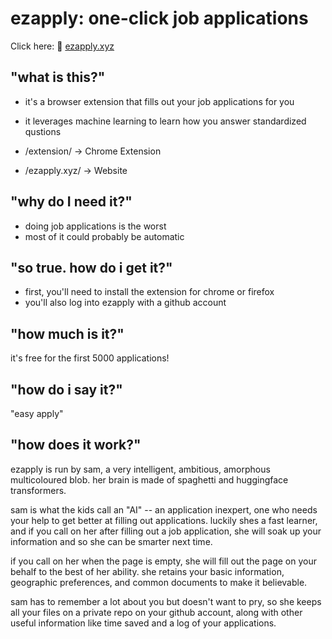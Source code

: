 # ezapply: one-click job applications

Click here:
🔗 [ezapply.xyz](https://ezapply.xyz)

## "what is this?"
- it's a browser extension that fills out your job applications for you
- it leverages machine learning to learn how you answer standardized qustions

- /extension/   -> Chrome Extension
- /ezapply.xyz/ -> Website

## "why do I need it?"
- doing job applications is the worst
- most of it could probably be automatic

## "so true. how do i get it?"
- first, you'll need to install the extension for <a>chrome</a> or <a>firefox</a>
- you'll also log into ezapply with a github account

## "how much is it?"

it's free for the first 5000 applications!

## "how do i say it?"

"easy apply"

## "how does it work?"

ezapply is run by sam, a very intelligent, ambitious, amorphous multicoloured blob. her brain is made of spaghetti and huggingface transformers.

sam is what the kids call an "AI" -- an application inexpert, one who needs your help to get better at filling out applications. luckily shes a fast learner, and if you call on her after filling out a job application, she will soak up your information and  so she can be smarter next time.

if you call on her when the page is empty,  she will fill out the page on your behalf to the best of her ability. she retains your basic information, geographic preferences, and common documents to make it believable.

sam has to remember a lot about you but doesn't want to pry, so she keeps all your files on a private repo on your github account, along with other useful information like time saved and a log of your applications.

